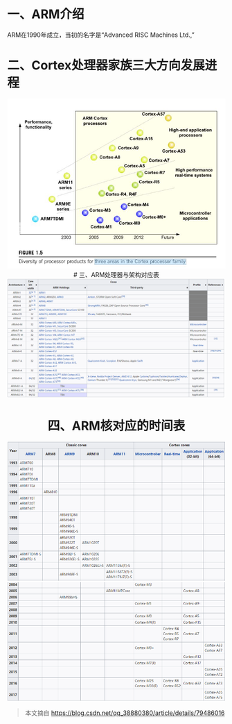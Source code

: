 # 一、ARM介绍
ARM在1990年成立，当初的名字是“Advanced RISC Machines Ltd.,”


# 二、Cortex处理器家族三大方向发展进程
<div align="center">
<img src="pic/pic_1/pic1.jpg">
</dev>
# 三、ARM处理器与架构对应表

<div align="center">
<img src="./pic/pic_1/pic2.png">
</dev>

# 四、ARM核对应的时间表 
<div align="center">
<img src="pic/pic_1/pic3.png">
</dev>
<div align="center">
<img src="pic/pic_1/pic4.png">
</dev>


> 本文摘自 https://blog.csdn.net/qq_38880380/article/details/79486016
